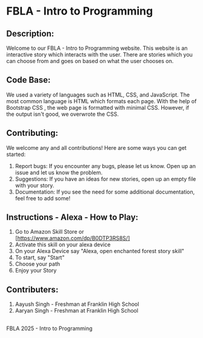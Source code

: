 # FBLA - Intro to Programming

## Description:
Welcome to our FBLA - Intro to Programming website. This website is an interactive story which interacts with the user. There are stories which you can choose from and goes on based on what the user chooses on.

## Code Base:
We used a variety of languages such as HTML, CSS, and JavaScript. The most common language is HTML which formats each page. With the help of Bootstrap CSS , the web page is formatted with minimal CSS. However, if the output isn't good, we overwrote the CSS.

## Contributing:
We welcome any and all contributions! Here are some ways you can get started:
1. Report bugs: If you encounter any bugs, please let us know. Open up an issue and let us know the problem.
2. Suggestions: If you have an ideas for new stories, open up an empty file with your story.
3. Documentation: If you see the need for some additional documentation, feel free to add some!

## Instructions -  Alexa - How to Play:
1. Go to Amazon Skill Store or [https://www.amazon.com/dp/B0DTP3RS8S/]
2. Activate this skill on your alexa device
3. On your Alexa Device say "Alexa, open enchanted forest story skill"
4. To start, say "Start"
5. Choose your path 
6. Enjoy your Story

## Contributers:
1. Aayush Singh - Freshman at Franklin High School
2. Aaryan Singh - Freshman at Franklin High School

##

FBLA 2025 - Intro to Programming